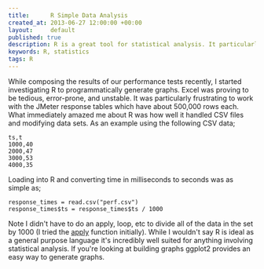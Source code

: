 ```yaml
---
title:      R Simple Data Analysis
created_at: 2013-06-27 12:00:00 +00:00
layout:     default
published: true
description: R is a great tool for statistical analysis. It particularly comes in handy when you want to load and normalise data as illustrated here.
keywords: R, statistics
tags: R
---
```


While composing the results of our performance tests recently, I started investigating R to programmatically generate graphs. Excel was proving to be tedious, error-prone, and unstable. It was particularly frustrating to work with the JMeter response tables which have about 500,000 rows each. What immediately amazed me about R was how well it handled CSV files and modifying data sets. As an example using the following CSV data;

    ts,t
    1000,40
    2000,47
    3000,53
    4000,35

Loading into R and converting time in milliseconds to seconds was as simple as;

    response_times = read.csv("perf.csv")
    response_times$ts = response_times$ts / 1000

Note I didn't have to do an apply, loop, etc to divide all of the data in the set by 1000 (I tried the [apply](http://stat.ethz.ch/R-manual/R-devel/library/base/html/apply.html) function initially). While I wouldn't say R is ideal as a general purpose language it's incredibly well suited for anything involving statistical analysis. If you're looking at building graphs ggplot2 provides an easy way to generate graphs.
